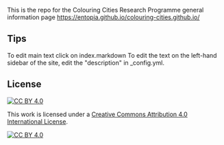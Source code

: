 This is the repo for the Colouring Cities Research Programme general information page
https://entopia.github.io/colouring-cities.github.io/


## Tips
To edit main text click on index.markdown
To edit the text on the left-hand sidebar of the site, edit the "description" in _config.yml.

## License

[![CC BY 4.0][cc-by-shield]][cc-by]

This work is licensed under a
[Creative Commons Attribution 4.0 International License][cc-by].

[![CC BY 4.0][cc-by-image]][cc-by]

[cc-by]: http://creativecommons.org/licenses/by/4.0/
[cc-by-image]: https://i.creativecommons.org/l/by/4.0/88x31.png
[cc-by-shield]: https://img.shields.io/badge/License-CC%20BY%204.0-lightgrey.svg
